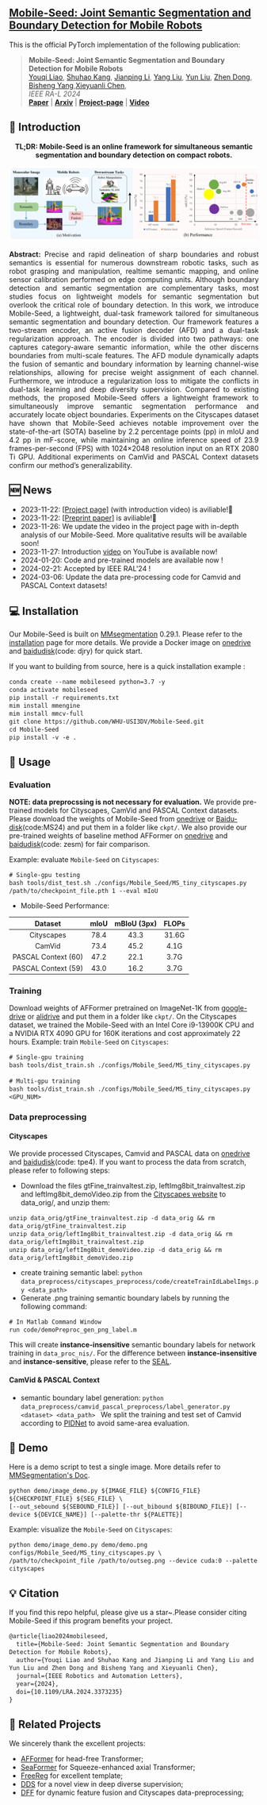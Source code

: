<h2> 
<a href="https://whu-usi3dv.github.io/Mobile-Seed/" target="_blank">Mobile-Seed: Joint Semantic Segmentation and Boundary Detection for Mobile Robots</a>
</h2>

This is the official PyTorch implementation of the following publication:

> **Mobile-Seed: Joint Semantic Segmentation and Boundary Detection for Mobile Robots**<br/>
> [Youqi Liao](https://martin-liao.github.io/), [Shuhao Kang](https://scholar.google.com/citations?user=qB6B7lkAAAAJ&hl=zh-CN&oi=sra), [Jianping Li](https://kafeiyin00.github.io/), [Yang Liu](https://mruil.github.io/), [Yun Liu](https://yun-liu.github.io/), [Zhen Dong](https://dongzhenwhu.github.io/index.html), [Bisheng Yang](https://3s.whu.edu.cn/info/1025/1415.htm),[Xieyuanli Chen](https://xieyuanli-chen.com/),<br/>
> *IEEE RA-L 2024*<br/>
> [**Paper**](https://ieeexplore.ieee.org/document/10461032) | [**Arxiv**](https://arxiv.org/abs/2311.12651) | [**Project-page**](https://whu-usi3dv.github.io/Mobile-Seed/) | [**Video**](https://youtu.be/roEAwFKP8Ow)


## 🔭 Introduction
<p align="center">
<strong>TL;DR: Mobile-Seed is an online framework for simultaneous semantic segmentation
and boundary detection on compact robots.</strong>
</p>
<img src="./motivation.png" alt="Motivation" style="zoom:50%;">

<p align="justify">
<strong>Abstract:</strong> Precise and rapid delineation of sharp boundaries
and robust semantics is essential for numerous downstream
robotic tasks, such as robot grasping and manipulation, realtime semantic mapping, and online sensor calibration performed on edge computing units. Although boundary detection
and semantic segmentation are complementary tasks, most
studies focus on lightweight models for semantic segmentation but overlook the critical role of boundary detection. In
this work, we introduce Mobile-Seed, a lightweight, dual-task
framework tailored for simultaneous semantic segmentation
and boundary detection. Our framework features a two-stream
encoder, an active fusion decoder (AFD) and a dual-task regularization approach. The encoder is divided into two pathways:
one captures category-aware semantic information, while the
other discerns boundaries from multi-scale features. The AFD
module dynamically adapts the fusion of semantic and boundary information by learning channel-wise relationships, allowing for precise weight assignment of each channel. Furthermore,
we introduce a regularization loss to mitigate the conflicts in
dual-task learning and deep diversity supervision. Compared to
existing methods, the proposed Mobile-Seed offers a lightweight
framework to simultaneously improve semantic segmentation
performance and accurately locate object boundaries. Experiments on the Cityscapes dataset have shown that Mobile-Seed
achieves notable improvement over the state-of-the-art (SOTA)
baseline by 2.2 percentage points (pp) in mIoU and 4.2 pp
in mF-score, while maintaining an online inference speed of
23.9 frames-per-second (FPS) with 1024×2048 resolution input
on an RTX 2080 Ti GPU. Additional experiments on CamVid
and PASCAL Context datasets confirm our method’s generalizability.
</p>

## 🆕 News
- 2023-11-22: [[Project page]](https://whu-usi3dv.github.io/Mobile-Seed/) (with introduction video) is aviliable!🎉  
- 2023-11-22:  [[Preprint paper]](https://arxiv.org/abs/2311.12651) is aviliable!🎉  
- 2023-11-26: We update the video in the project page with in-depth analysis of our Mobile-Seed. More qualitative results will be available soon!
- 2023-11-27: Introduction [video](https://youtu.be/roEAwFKP8Ow) on YouTube is available now!
- 2024-01-20: Code and pre-trained models are available now !
- 2024-02-21: Accepted by IEEE RAL'24 !
- 2024-03-06: Update the data pre-processing code for Camvid and PASCAL Context datasets!

## 💻 Installation
Our Mobile-Seed is built on [MMsegmentation](https://github.com/open-mmlab/mmsegmentation) 0.29.1. Please refer to the [installation](https://mmsegmentation.readthedocs.io/en/0.x/get_started.html#installation) page  for more details. We provide a Docker image on [onedrive](https://whueducn-my.sharepoint.com/:f:/g/personal/martin_liao_whu_edu_cn/EgILxvqMh0VMs_882fKK9FkBnzFYnwtGR-JYe52yg4aBBg?e=mJvkuV) and [baidudisk](https://pan.baidu.com/s/1rOobDYvf-cgqOC5WWSRnzg)(code: djry) for quick start.

If you want to building from source, here is a quick installation example : 
```
conda create --name mobileseed python=3.7 -y
conda activate mobileseed
pip install -r requirements.txt
mim install mmengine
mim install mmcv-full
git clone https://github.com/WHU-USI3DV/Mobile-Seed.git
cd Mobile-Seed
pip install -v -e .
```

## 🚅 Usage
### Evaluation
**NOTE: data preprocssing is not necessary for evaluation.**
We provide pre-trained models for Cityscapes, CamVid and PASCAL Context datasets. Please download the weights of Mobile-Seed from [onedrive](https://whueducn-my.sharepoint.com/:f:/g/personal/martin_liao_whu_edu_cn/EoHdpcPhhUJIkKpKUCKRdqIBMTjgvR1lh2nNzS_WeGKCaw?e=k7q3yR) or [Baidu-disk](https://pan.baidu.com/s/1aJhLipP0UuMehInJdlGF7g)(code:MS24)  and put them in a folder like ```ckpt/```. We also provide our pre-trained weights of baseline method AFFormer on [onedrive](https://whueducn-my.sharepoint.com/:f:/g/personal/martin_liao_whu_edu_cn/EuahAybmjOBNhuj-ea9cBk4Bd0izwM3WTHJ28Vou-HcDNQ?e=X3ATMD)  and [baidudisk](https://pan.baidu.com/s/1ygCvEtqt9_NONJcvl7R4zg?pwd=zesm)(code: zesm) for fair comparison. 

Example: evaluate  ```Mobile-Seed``` on  ```Cityscapes```:
```
# Single-gpu testing
bash tools/dist_test.sh ./configs/Mobile_Seed/MS_tiny_cityscapes.py /path/to/checkpoint_file.pth 1 --eval mIoU
```

- Mobile-Seed Performance:

|      Dataset    | mIoU | mBIoU (3px) |FLOPs|
|:----------------:|:------------------:|:----------:|:----:|
| Cityscapes  | 78.4    | 43.3 | 31.6G |
| CamVid  |   73.4 | 45.2     |  4.1G  |
| PASCAL Context (60)   |  47.2 | 22.1     | 3.7G |
| PASCAL Context (59)  |   43.0 | 16.2     | 3.7G |

### Training
Download weights of AFFormer pretrained on ImageNet-1K from [google-drive](https://drive.google.com/drive/folders/1Mru24qPdta9o8aLn1RwT8EapiQCih1Sw?usp=share_link) or [alidrive](https://www.aliyundrive.com/s/Ha2xMsG9ufy) and put them in a folder like ```ckpt/```. On the Cityscapes dataset, we trained the Mobile-Seed with an Intel Core i9-13900K CPU and a NVIDIA RTX 4090 GPU for 160K iterations and cost approximately 22 hours.
Example: train ```Mobile-Seed``` on ```Cityscapes```:
```
# Single-gpu training
bash tools/dist_train.sh ./configs/Mobile_Seed/MS_tiny_cityscapes.py

# Multi-gpu training
bash tools/dist_train.sh ./configs/Mobile_Seed/MS_tiny_cityscapes.py <GPU_NUM>
```

### Data preprocessing
#### Cityscapes
We provide processed Cityscapes, Camvid and PASCAL data on [onedrive](https://whueducn-my.sharepoint.com/:f:/g/personal/martin_liao_whu_edu_cn/EjklDmgVOitPrhuAwy6h6EkBPkyTvnlCkTN0BdjPIIc6xA?e=1i6D4Z) and [baidudisk](https://pan.baidu.com/s/1DD1LkEaTFUtabbJtTh_8iw?pwd=tpe4)(code: tpe4).
If you want to process the data  from scratch, please refer to following steps:

- Download the files gtFine_trainvaltest.zip, leftImg8bit_trainvaltest.zip and leftImg8bit_demoVideo.zip from the [Cityscapes website](https://www.cityscapes-dataset.com/) to data_orig/, and unzip them:
```
unzip data_orig/gtFine_trainvaltest.zip -d data_orig && rm data_orig/gtFine_trainvaltest.zip
unzip data_orig/leftImg8bit_trainvaltest.zip -d data_orig && rm data_orig/leftImg8bit_trainvaltest.zip
unzip data_orig/leftImg8bit_demoVideo.zip -d data_orig && rm data_orig/leftImg8bit_demoVideo.zip
```
- create training semantic label:
``
python data_preprocess/cityscapes_preprocess/code/createTrainIdLabelImgs.py <data_path>
``
- Generate .png training semantic boundary labels by running the following command:
```
# In Matlab Command Window
run code/demoPreproc_gen_png_label.m
```
This will create **instance-insensitive** semantic boundary labels for network training in ``data_proc_nis/``. For the difference between **instance-insensitive** and **instance-sensitive**, please refer to the [SEAL](https://openaccess.thecvf.com/content_ECCV_2018/papers/Zhiding_Yu_SEAL_A_Framework_ECCV_2018_paper.pdf).

#### CamVid & PASCAL Context
- semantic boundary label generation:
``
python data_preprocess/camvid_pascal_preprocess/label_generator.py <dataset> <data_path> 
``
We split the training and test set of Camvid according to [PIDNet](https://github.com/XuJiacong/PIDNet) to avoid same-area evaluation.


## 🔦 Demo
Here is a demo script to test a single image. More details refer to [MMSegmentation's Doc](https://mmsegmentation.readthedocs.io/en/latest/user_guides/visualization.html#data-and-results-visualization).
```
python demo/image_demo.py ${IMAGE_FILE} ${CONFIG_FILE} ${CHECKPOINT_FILE} ${SEG_FILE} \
[--out_sebound ${SEBOUND_FILE}] [--out_bibound ${BIBOUND_FILE}] [--device ${DEVICE_NAME}] [--palette-thr ${PALETTE}] 
```
Example: visualize the ```Mobile-Seed``` on  ```Cityscapes```:
```
python demo/image_demo.py demo/demo.png configs/Mobile_Seed/MS_tiny_cityscapes.py \
/path/to/checkpoint_file /path/to/outseg.png --device cuda:0 --palette cityscapes
```

## 💡 Citation
If you find this repo helpful, please give us a star~.Please consider citing Mobile-Seed if this program benefits your project.
```
@article{liao2024mobileseed,
  title={Mobile-Seed: Joint Semantic Segmentation and Boundary Detection for Mobile Robots},
  author={Youqi Liao and Shuhao Kang and Jianping Li and Yang Liu and Yun Liu and Zhen Dong and Bisheng Yang and Xieyuanli Chen},
  journal={IEEE Robotics and Automation Letters},
  year={2024},
  doi={10.1109/LRA.2024.3373235}
}
```

## 🔗 Related Projects
We sincerely thank the excellent projects:
- [AFFormer](https://github.com/dongbo811/AFFormer) for head-free Transformer;
- [SeaFormer](https://github.com/fudan-zvg/SeaFormer) for Squeeze-enhanced axial Transformer;
- [FreeReg](https://github.com/WHU-USI3DV/FreeReg) for excellent template;
- [DDS](https://github.com/yun-liu/DDS) for a novel view in deep diverse supervision;
- [DFF](https://github.com/Lavender105/DFF) for dynamic feature fusion and Cityscapes data-preprocessing;
